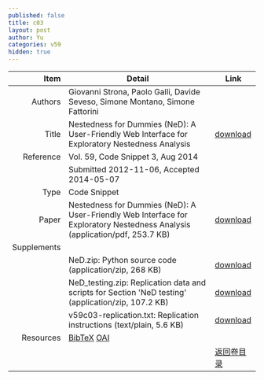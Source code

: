```yaml
---
published: false
title: c03
layout: post
author: Yu
categories: v59
hidden: true
---
```


| Item | Detail | Link |
|---:|---|---|
| Authors | Giovanni Strona, Paolo Galli, Davide Seveso, Simone Montano, Simone Fattorini| |
| Title |Nestedness for Dummies (NeD): A User-Friendly Web Interface for Exploratory Nestedness Analysis | [download](http://www.jstatsoft.org/v59/c03/paper) |
| Reference |Vol. 59, Code Snippet 3, Aug 2014 | |
| | Submitted 2012-11-06, Accepted 2014-05-07| | 
| Type | Code Snippet| |
| Paper | Nestedness for Dummies (NeD): A User-Friendly Web Interface for Exploratory Nestedness Analysis  (application/pdf, 253.7 KB)| [download](http://www.jstatsoft.org/v59/c03/paper) |
| Supplements | | |
| |NeD.zip:                Python source code  (application/zip, 268 KB)|  [download](http://www.jstatsoft.org/v59/c03/supp/1) |
| |NeD_testing.zip:        Replication data and scripts for Section 'NeD testing'  (application/zip, 107.2 KB)|  [download](http://www.jstatsoft.org/v59/c03/supp/2) |
| |v59c03-replication.txt: Replication instructions  (text/plain, 5.6 KB)|  [download](http://www.jstatsoft.org/v59/c03/supp/3) |
| Resources | [BibTeX](http://www.jstatsoft.org/v59/c03/bibtex) [OAI](http://www.jstatsoft.org/oai?verb=GetRecord&identifier=oai.jstatsoft/v59/c03&prefix=oai_dc)| |
| |  | [返回卷目录]({{site.baseurl}}/volume/v59.html) |